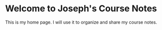 # Welcome to Joseph's Course Notes

This is my home page. I will use it to organize and share my course notes.

